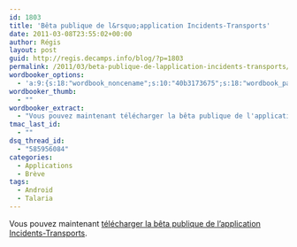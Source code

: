 ```yaml
---
id: 1803
title: 'Bêta publique de l&rsquo;application Incidents-Transports'
date: 2011-03-08T23:55:02+00:00
author: Régis
layout: post
guid: http://regis.decamps.info/blog/?p=1803
permalink: /2011/03/beta-publique-de-lapplication-incidents-transports/
wordbooker_options:
  - 'a:9:{s:18:"wordbook_noncename";s:10:"40b3173675";s:18:"wordbook_page_post";s:4:"-100";s:18:"wordbook_orandpage";s:1:"2";s:23:"wordbook_default_author";s:1:"1";s:23:"wordbook_extract_length";s:3:"256";s:19:"wordbook_actionlink";s:3:"300";s:26:"wordbooker_publish_default";s:2:"on";s:18:"wordbook_attribute";s:0:"";s:29:"wordbooker_status_update_text";s:33:"New blog post :  %title% - %link%";}'
wordbooker_thumb:
  - ""
wordbooker_extract:
  - "Vous pouvez maintenant télécharger la bêta publique de l'application Incidents-Transports."
tmac_last_id:
  - ""
dsq_thread_id:
  - "585956084"
categories:
  - Applications
  - Brève
tags:
  - Android
  - Talaria
---
```

Vous pouvez maintenant [télécharger la bêta publique de l&rsquo;application Incidents-Transports](http://regis.decamps.info/blog/projects/incidents-transports/).